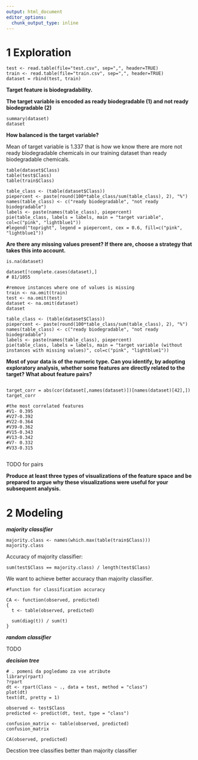 ```yaml
---
output: html_document
editor_options: 
  chunk_output_type: inline
---
```


# 1 Exploration

```{r}
test <- read.table(file="test.csv", sep=",", header=TRUE) 
train <- read.table(file="train.csv", sep=",", header=TRUE)
dataset = rbind(test, train)

```

**Target feature is biodegradability.**

**The target variable is encoded as ready biodegradable (1) and not ready biodegradable (2)**

```{r}
summary(dataset)
dataset
```

**How balanced is the target variable?**

Mean of target variable is 1.337 that is how we know there are more not ready biodegradable chemicals in our training dataset than ready biodegradable chemicals.

```{r}
table(dataset$Class)
table(test$Class)
table(train$Class)
```

```{r}
table_class <- (table(dataset$Class)) 
piepercent <- paste(round(100*table_class/sum(table_class), 2), "%") 
names(table_class) <- c("ready biodegradable", "not ready biodegradable") 
labels <- paste(names(table_class), piepercent) 
pie(table_class, labels = labels, main = "target variable", col=c("pink", "lightblue1")) 
#legend("topright", legend = piepercent, cex = 0.6, fill=c("pink", "lightblue1"))
```

**Are there any missing values present? If there are, choose a strategy that takes this into account.**

```{r}
is.na(dataset)

dataset[!complete.cases(dataset),] 
# 81/1055

#remove instances where one of values is missing 
train <- na.omit(train)
test <- na.omit(test)
dataset <- na.omit(dataset)
dataset
```

```{r}
table_class <- (table(dataset$Class)) 
piepercent <- paste(round(100*table_class/sum(table_class), 2), "%") 
names(table_class) <- c("ready biodegradable", "not ready biodegradable") 
labels <- paste(names(table_class), piepercent) 
pie(table_class, labels = labels, main = "target variable (without instances with missing values)", col=c("pink", "lightblue1")) 

```

**Most of your data is of the numeric type. Can you identify, by adopting exploratory analysis, whether some features are directly related to the target? What about feature pairs?**


```{r}

target_corr = abs(cor(dataset[,names(dataset)])[names(dataset)[42],])
target_corr

#the most correlated features
#V1- 0.395
#V27-0.392
#V22-0.364
#V39-0.362
#V15-0.343
#V13-0.342
#V7- 0.332
#V33-0.315


```

TODO for pairs

**Produce at least three types of visualizations of the feature space and be prepared to argue why these visualizations were useful for your subsequent analysis.**



# 2 Modeling

***majority classifier***

```{r}
majority.class <- names(which.max(table(train$Class)))
majority.class
```

Accuracy of majority classifier:

```{r}
sum(test$Class == majority.class) / length(test$Class)
```

We want to achieve better accuracy than majority classifier.

```{r}
#function for classification accuracy

CA <- function(observed, predicted)
{
  t <- table(observed, predicted)
  
  sum(diag(t)) / sum(t)
}
```

***random classifier***

TODO

***decision tree***

```{r}
# . pomeni da pogledamo za vse atribute
library(rpart)
?rpart
dt <- rpart(Class ~ ., data = test, method = "class")
plot(dt)
text(dt, pretty = 1)
```

```{r}
observed <- test$Class
predicted <- predict(dt, test, type = "class")

confusion_matrix <- table(observed, predicted)
confusion_matrix

CA(observed, predicted)
```

Decstion tree classifies better than majority classifier


